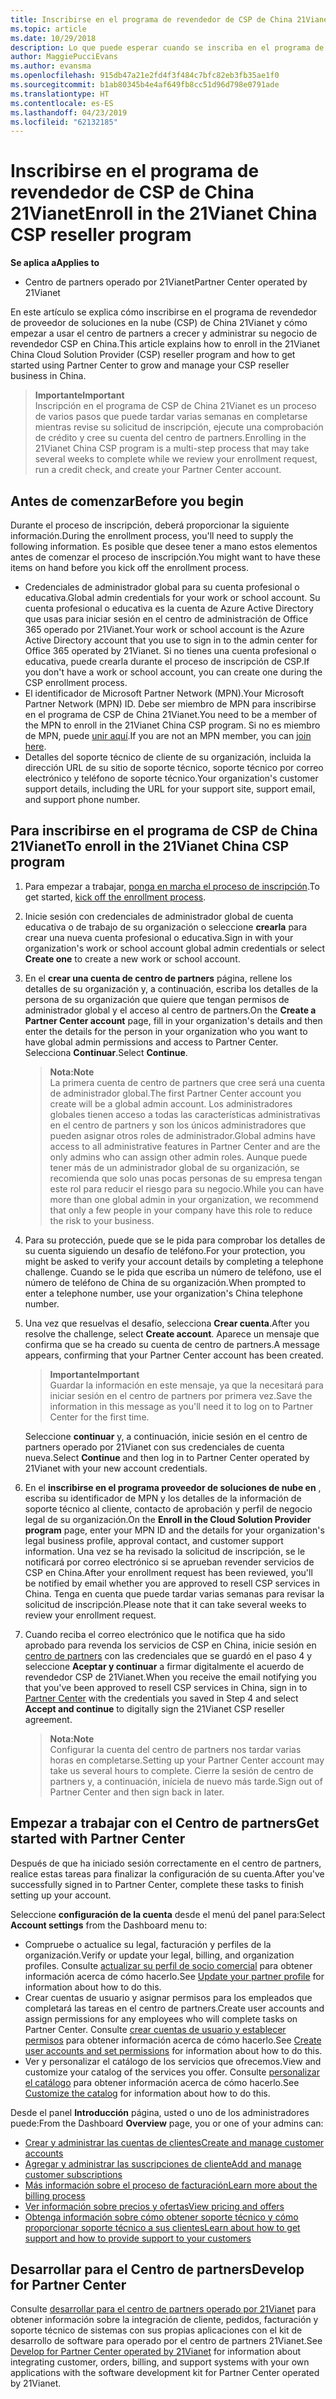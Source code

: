 ```yaml
---
title: Inscribirse en el programa de revendedor de CSP de China 21Vianet (centro de partners operado por 21Vianet)
ms.topic: article
ms.date: 10/29/2018
description: Lo que puede esperar cuando se inscriba en el programa de proveedor de soluciones de nube de China 21Vianet.
author: MaggiePucciEvans
ms.author: evansma
ms.openlocfilehash: 915db47a21e2fd4f3f484c7bfc82eb3fb35ae1f0
ms.sourcegitcommit: b1ab80345b4e4af649fb8cc51d96d798e0791ade
ms.translationtype: HT
ms.contentlocale: es-ES
ms.lasthandoff: 04/23/2019
ms.locfileid: "62132185"
---
```

# <a name="enroll-in-the-21vianet-china-csp-reseller-program"></a><span data-ttu-id="996fd-103">Inscribirse en el programa de revendedor de CSP de China 21Vianet</span><span class="sxs-lookup"><span data-stu-id="996fd-103">Enroll in the 21Vianet China CSP reseller program</span></span>

<span data-ttu-id="996fd-104">**Se aplica a**</span><span class="sxs-lookup"><span data-stu-id="996fd-104">**Applies to**</span></span>

-   <span data-ttu-id="996fd-105">Centro de partners operado por 21Vianet</span><span class="sxs-lookup"><span data-stu-id="996fd-105">Partner Center operated by 21Vianet</span></span>

<span data-ttu-id="996fd-106">En este artículo se explica cómo inscribirse en el programa de revendedor de proveedor de soluciones en la nube (CSP) de China 21Vianet y cómo empezar a usar el centro de partners a crecer y administrar su negocio de revendedor CSP en China.</span><span class="sxs-lookup"><span data-stu-id="996fd-106">This article explains how to enroll in the 21Vianet China Cloud Solution Provider (CSP) reseller program and how to get started using Partner Center to grow and manage your CSP reseller business in China.</span></span>

><span data-ttu-id="996fd-107">**Importante**</span><span class="sxs-lookup"><span data-stu-id="996fd-107">**Important**</span></span><br><span data-ttu-id="996fd-108">Inscripción en el programa de CSP de China 21Vianet es un proceso de varios pasos que puede tardar varias semanas en completarse mientras revise su solicitud de inscripción, ejecute una comprobación de crédito y cree su cuenta del centro de partners.</span><span class="sxs-lookup"><span data-stu-id="996fd-108">Enrolling in the 21Vianet China CSP program is a multi-step process that may take several weeks to complete while we review your enrollment request, run a credit check, and create your Partner Center account.</span></span>

## <a name="before-you-begin"></a><span data-ttu-id="996fd-109">Antes de comenzar</span><span class="sxs-lookup"><span data-stu-id="996fd-109">Before you begin</span></span>

<span data-ttu-id="996fd-110">Durante el proceso de inscripción, deberá proporcionar la siguiente información.</span><span class="sxs-lookup"><span data-stu-id="996fd-110">During the enrollment process, you'll need to supply the following information.</span></span> <span data-ttu-id="996fd-111">Es posible que desee tener a mano estos elementos antes de comenzar el proceso de inscripción.</span><span class="sxs-lookup"><span data-stu-id="996fd-111">You might want to have these items on hand before you kick off the enrollment process.</span></span> 

-  <span data-ttu-id="996fd-112">Credenciales de administrador global para su cuenta profesional o educativa.</span><span class="sxs-lookup"><span data-stu-id="996fd-112">Global admin credentials for your work or school account.</span></span> <span data-ttu-id="996fd-113">Su cuenta profesional o educativa es la cuenta de Azure Active Directory que usas para iniciar sesión en el centro de administración de Office 365 operado por 21Vianet.</span><span class="sxs-lookup"><span data-stu-id="996fd-113">Your work or school account is the Azure Active Directory account that you use to sign in to the admin center for Office 365 operated by 21Vianet.</span></span> <span data-ttu-id="996fd-114">Si no tienes una cuenta profesional o educativa, puede crearla durante el proceso de inscripción de CSP.</span><span class="sxs-lookup"><span data-stu-id="996fd-114">If you don't have a work or school account, you can create one during the CSP enrollment process.</span></span>    
-  <span data-ttu-id="996fd-115">El identificador de Microsoft Partner Network (MPN).</span><span class="sxs-lookup"><span data-stu-id="996fd-115">Your Microsoft Partner Network (MPN) ID.</span></span> <span data-ttu-id="996fd-116">Debe ser miembro de MPN para inscribirse en el programa de CSP de China 21Vianet.</span><span class="sxs-lookup"><span data-stu-id="996fd-116">You need to be a member of the MPN to enroll in the 21Vianet China CSP program.</span></span> <span data-ttu-id="996fd-117">Si no es miembro de MPN, puede [unir aquí](https://partners.microsoft.com/PartnerProgram/simplifiedenrollment.aspx).</span><span class="sxs-lookup"><span data-stu-id="996fd-117">If you are not an MPN member, you can [join here](https://partners.microsoft.com/PartnerProgram/simplifiedenrollment.aspx).</span></span> 
-  <span data-ttu-id="996fd-118">Detalles del soporte técnico de cliente de su organización, incluida la dirección URL de su sitio de soporte técnico, soporte técnico por correo electrónico y teléfono de soporte técnico.</span><span class="sxs-lookup"><span data-stu-id="996fd-118">Your organization's customer support details, including the URL for your support site, support email, and support phone number.</span></span>


## <a name="to-enroll-in-the-21vianet-china-csp-program"></a><span data-ttu-id="996fd-119">Para inscribirse en el programa de CSP de China 21Vianet</span><span class="sxs-lookup"><span data-stu-id="996fd-119">To enroll in the 21Vianet China CSP program</span></span> 

1. <span data-ttu-id="996fd-120">Para empezar a trabajar, [ponga en marcha el proceso de inscripción](https://partner.partnercenter.microsoftonline.cn/register/resellercnjoinnow).</span><span class="sxs-lookup"><span data-stu-id="996fd-120">To get started, [kick off the enrollment process](https://partner.partnercenter.microsoftonline.cn/register/resellercnjoinnow).</span></span>

2. <span data-ttu-id="996fd-121">Inicie sesión con credenciales de administrador global de cuenta educativa o de trabajo de su organización o seleccione **crearla** para crear una nueva cuenta profesional o educativa.</span><span class="sxs-lookup"><span data-stu-id="996fd-121">Sign in with your organization's work or school account global admin credentials or select **Create one** to create a new work or school account.</span></span>

3. <span data-ttu-id="996fd-122">En el **crear una cuenta de centro de partners** página, rellene los detalles de su organización y, a continuación, escriba los detalles de la persona de su organización que quiere que tengan permisos de administrador global y el acceso al centro de partners.</span><span class="sxs-lookup"><span data-stu-id="996fd-122">On the **Create a Partner Center account** page, fill in your organization's details and then enter the details for the person in your organization who you want to have global admin permissions and access to Partner Center.</span></span> <span data-ttu-id="996fd-123">Selecciona **Continuar**.</span><span class="sxs-lookup"><span data-stu-id="996fd-123">Select **Continue**.</span></span>

    ><span data-ttu-id="996fd-124">**Nota:**</span><span class="sxs-lookup"><span data-stu-id="996fd-124">**Note**</span></span><br><span data-ttu-id="996fd-125">La primera cuenta de centro de partners que cree será una cuenta de administrador global.</span><span class="sxs-lookup"><span data-stu-id="996fd-125">The first Partner Center account you create will be a global admin account.</span></span> <span data-ttu-id="996fd-126">Los administradores globales tienen acceso a todas las características administrativas en el centro de partners y son los únicos administradores que pueden asignar otros roles de administrador.</span><span class="sxs-lookup"><span data-stu-id="996fd-126">Global admins have access to all administrative features in Partner Center and are the only admins who can assign other admin roles.</span></span> <span data-ttu-id="996fd-127">Aunque puede tener más de un administrador global de su organización, se recomienda que solo unas pocas personas de su empresa tengan este rol para reducir el riesgo para su negocio.</span><span class="sxs-lookup"><span data-stu-id="996fd-127">While you can have more than one global admin in your organization, we recommend that only a few people in your company have this role to reduce the risk to your business.</span></span>
    
4. <span data-ttu-id="996fd-128">Para su protección, puede que se le pida para comprobar los detalles de su cuenta siguiendo un desafío de teléfono.</span><span class="sxs-lookup"><span data-stu-id="996fd-128">For your protection, you might be asked to verify your account details by completing a telephone challenge.</span></span> <span data-ttu-id="996fd-129">Cuando se le pida que escriba un número de teléfono, use el número de teléfono de China de su organización.</span><span class="sxs-lookup"><span data-stu-id="996fd-129">When prompted to enter a telephone number, use your organization's China telephone number.</span></span> 

4. <span data-ttu-id="996fd-130">Una vez que resuelvas el desafío, selecciona **Crear cuenta**.</span><span class="sxs-lookup"><span data-stu-id="996fd-130">After you resolve the challenge, select **Create account**.</span></span> <span data-ttu-id="996fd-131">Aparece un mensaje que confirma que se ha creado su cuenta de centro de partners.</span><span class="sxs-lookup"><span data-stu-id="996fd-131">A message appears, confirming that your Partner Center account has been created.</span></span>
 
    ><span data-ttu-id="996fd-132">**Importante**</span><span class="sxs-lookup"><span data-stu-id="996fd-132">**Important**</span></span><br><span data-ttu-id="996fd-133">Guardar la información en este mensaje, ya que la necesitará para iniciar sesión en el centro de partners por primera vez.</span><span class="sxs-lookup"><span data-stu-id="996fd-133">Save the information in this message as you'll need it to log on to Partner Center for the first time.</span></span>   
    
    <span data-ttu-id="996fd-134">Seleccione **continuar** y, a continuación, inicie sesión en el centro de partners operado por 21Vianet con sus credenciales de cuenta nueva.</span><span class="sxs-lookup"><span data-stu-id="996fd-134">Select **Continue** and then log in to Partner Center operated by 21Vianet with your new account credentials.</span></span> 
    
5. <span data-ttu-id="996fd-135">En el **inscribirse en el programa proveedor de soluciones de nube en** , escriba su identificador de MPN y los detalles de la información de soporte técnico al cliente, contacto de aprobación y perfil de negocio legal de su organización.</span><span class="sxs-lookup"><span data-stu-id="996fd-135">On the **Enroll in the Cloud Solution Provider program** page, enter your MPN ID and the details for your organization's legal business profile, approval contact, and customer support information.</span></span> <span data-ttu-id="996fd-136">Una vez se ha revisado la solicitud de inscripción, se le notificará por correo electrónico si se aprueban revender servicios de CSP en China.</span><span class="sxs-lookup"><span data-stu-id="996fd-136">After your enrollment request has been reviewed, you'll be notified by email whether you are approved to resell CSP services in China.</span></span> <span data-ttu-id="996fd-137">Tenga en cuenta que puede tardar varias semanas para revisar la solicitud de inscripción.</span><span class="sxs-lookup"><span data-stu-id="996fd-137">Please note that it can take several weeks to review your enrollment request.</span></span>

6. <span data-ttu-id="996fd-138">Cuando reciba el correo electrónico que le notifica que ha sido aprobado para revenda los servicios de CSP en China, inicie sesión en [centro de partners](https://partner.partnercenter.microsoftonline.cn/pcv/dashboard/overview) con las credenciales que se guardó en el paso 4 y seleccione **Aceptar y continuar** a firmar digitalmente el acuerdo de revendedor CSP de 21Vianet.</span><span class="sxs-lookup"><span data-stu-id="996fd-138">When you receive the email notifying you that you've been approved to resell CSP services in China, sign in to [Partner Center](https://partner.partnercenter.microsoftonline.cn/pcv/dashboard/overview) with the credentials you saved in Step 4 and select **Accept and continue** to digitally sign the 21Vianet CSP reseller agreement.</span></span>
 
    ><span data-ttu-id="996fd-139">**Nota:**</span><span class="sxs-lookup"><span data-stu-id="996fd-139">**Note**</span></span><br><span data-ttu-id="996fd-140">Configurar la cuenta del centro de partners nos tardar varias horas en completarse.</span><span class="sxs-lookup"><span data-stu-id="996fd-140">Setting up your Partner Center account may take us several hours to complete.</span></span> <span data-ttu-id="996fd-141">Cierre la sesión de centro de partners y, a continuación, iníciela de nuevo más tarde.</span><span class="sxs-lookup"><span data-stu-id="996fd-141">Sign out of Partner Center and then sign back in later.</span></span>

## <a name="get-started-with-partner-center"></a><span data-ttu-id="996fd-142">Empezar a trabajar con el Centro de partners</span><span class="sxs-lookup"><span data-stu-id="996fd-142">Get started with Partner Center</span></span>

<span data-ttu-id="996fd-143">Después de que ha iniciado sesión correctamente en el centro de partners, realice estas tareas para finalizar la configuración de su cuenta.</span><span class="sxs-lookup"><span data-stu-id="996fd-143">After you've successfully signed in to Partner Center, complete these tasks to finish setting up your account.</span></span> 

<span data-ttu-id="996fd-144">Seleccione **configuración de la cuenta** desde el menú del panel para:</span><span class="sxs-lookup"><span data-stu-id="996fd-144">Select **Account settings** from the Dashboard menu to:</span></span>

-  <span data-ttu-id="996fd-145">Compruebe o actualice su legal, facturación y perfiles de la organización.</span><span class="sxs-lookup"><span data-stu-id="996fd-145">Verify or update your legal, billing, and organization profiles.</span></span> <span data-ttu-id="996fd-146">Consulte [actualizar su perfil de socio comercial](https://msdn.microsoft.com/partner-china/update-your-partner-profile) para obtener información acerca de cómo hacerlo.</span><span class="sxs-lookup"><span data-stu-id="996fd-146">See [Update your partner profile](https://msdn.microsoft.com/partner-china/update-your-partner-profile) for information about how to do this.</span></span>
-  <span data-ttu-id="996fd-147">Crear cuentas de usuario y asignar permisos para los empleados que completará las tareas en el centro de partners.</span><span class="sxs-lookup"><span data-stu-id="996fd-147">Create user accounts and assign permissions for any employees who will complete tasks on Partner Center.</span></span> <span data-ttu-id="996fd-148">Consulte [crear cuentas de usuario y establecer permisos](https://msdn.microsoft.com/partner-china/create-user-accounts-and-set-permissions) para obtener información acerca de cómo hacerlo.</span><span class="sxs-lookup"><span data-stu-id="996fd-148">See [Create user accounts and set permissions](https://msdn.microsoft.com/partner-china/create-user-accounts-and-set-permissions) for information about how to do this.</span></span>
-  <span data-ttu-id="996fd-149">Ver y personalizar el catálogo de los servicios que ofrecemos.</span><span class="sxs-lookup"><span data-stu-id="996fd-149">View and customize your catalog of the services you offer.</span></span> <span data-ttu-id="996fd-150">Consulte [personalizar el catálogo](https://msdn.microsoft.com/partner-china/customize-the-catalog) para obtener información acerca de cómo hacerlo.</span><span class="sxs-lookup"><span data-stu-id="996fd-150">See [Customize the catalog](https://msdn.microsoft.com/partner-china/customize-the-catalog) for information about how to do this.</span></span>

<span data-ttu-id="996fd-151">Desde el panel **Introducción** página, usted o uno de los administradores puede:</span><span class="sxs-lookup"><span data-stu-id="996fd-151">From the Dashboard **Overview** page, you or one of your admins can:</span></span>

-  [<span data-ttu-id="996fd-152">Crear y administrar las cuentas de clientes</span><span class="sxs-lookup"><span data-stu-id="996fd-152">Create and manage customer accounts</span></span>](customer-accounts.md)
-  [<span data-ttu-id="996fd-153">Agregar y administrar las suscripciones de cliente</span><span class="sxs-lookup"><span data-stu-id="996fd-153">Add and manage customer subscriptions</span></span>](customer-subscriptions.md)
-  [<span data-ttu-id="996fd-154">Más información sobre el proceso de facturación</span><span class="sxs-lookup"><span data-stu-id="996fd-154">Learn more about the billing process</span></span>](billing.md)
-  [<span data-ttu-id="996fd-155">Ver información sobre precios y ofertas</span><span class="sxs-lookup"><span data-stu-id="996fd-155">View pricing and offers</span></span>](see-offers-and-pricing.md)
-  [<span data-ttu-id="996fd-156">Obtenga información sobre cómo obtener soporte técnico y cómo proporcionar soporte técnico a sus clientes</span><span class="sxs-lookup"><span data-stu-id="996fd-156">Learn about how to get support and how to provide support to your customers</span></span>](customer-support.md)

## <a name="develop-for-partner-center"></a><span data-ttu-id="996fd-157">Desarrollar para el Centro de partners</span><span class="sxs-lookup"><span data-stu-id="996fd-157">Develop for Partner Center</span></span>

<span data-ttu-id="996fd-158">Consulte [desarrollar para el centro de partners operado por 21Vianet](https://msdn.microsoft.com/partner-china/develop-for-partner-center) para obtener información sobre la integración de cliente, pedidos, facturación y soporte técnico de sistemas con sus propias aplicaciones con el kit de desarrollo de software para operado por el centro de partners 21Vianet.</span><span class="sxs-lookup"><span data-stu-id="996fd-158">See [Develop for Partner Center operated by 21Vianet](https://msdn.microsoft.com/partner-china/develop-for-partner-center) for information about integrating customer, orders, billing, and support systems with your own applications with the software development kit for Partner Center operated by 21Vianet.</span></span> 







